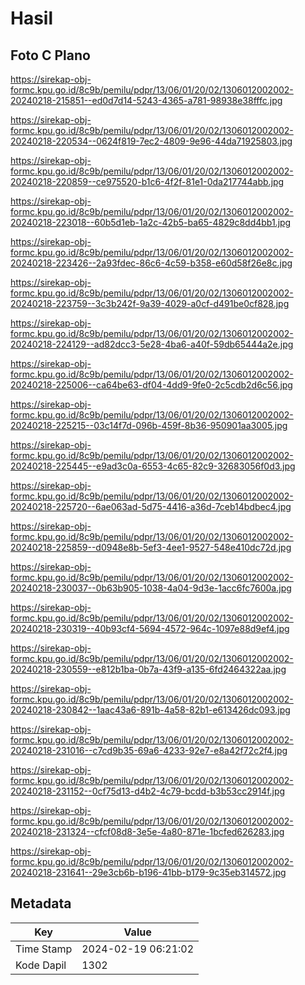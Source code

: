 # Hasil

## Foto C Plano

https://sirekap-obj-formc.kpu.go.id/8c9b/pemilu/pdpr/13/06/01/20/02/1306012002002-20240218-215851--ed0d7d14-5243-4365-a781-98938e38fffc.jpg

https://sirekap-obj-formc.kpu.go.id/8c9b/pemilu/pdpr/13/06/01/20/02/1306012002002-20240218-220534--0624f819-7ec2-4809-9e96-44da71925803.jpg

https://sirekap-obj-formc.kpu.go.id/8c9b/pemilu/pdpr/13/06/01/20/02/1306012002002-20240218-220859--ce975520-b1c6-4f2f-81e1-0da217744abb.jpg

https://sirekap-obj-formc.kpu.go.id/8c9b/pemilu/pdpr/13/06/01/20/02/1306012002002-20240218-223018--60b5d1eb-1a2c-42b5-ba65-4829c8dd4bb1.jpg

https://sirekap-obj-formc.kpu.go.id/8c9b/pemilu/pdpr/13/06/01/20/02/1306012002002-20240218-223426--2a93fdec-86c6-4c59-b358-e60d58f26e8c.jpg

https://sirekap-obj-formc.kpu.go.id/8c9b/pemilu/pdpr/13/06/01/20/02/1306012002002-20240218-223759--3c3b242f-9a39-4029-a0cf-d491be0cf828.jpg

https://sirekap-obj-formc.kpu.go.id/8c9b/pemilu/pdpr/13/06/01/20/02/1306012002002-20240218-224129--ad82dcc3-5e28-4ba6-a40f-59db65444a2e.jpg

https://sirekap-obj-formc.kpu.go.id/8c9b/pemilu/pdpr/13/06/01/20/02/1306012002002-20240218-225006--ca64be63-df04-4dd9-9fe0-2c5cdb2d6c56.jpg

https://sirekap-obj-formc.kpu.go.id/8c9b/pemilu/pdpr/13/06/01/20/02/1306012002002-20240218-225215--03c14f7d-096b-459f-8b36-950901aa3005.jpg

https://sirekap-obj-formc.kpu.go.id/8c9b/pemilu/pdpr/13/06/01/20/02/1306012002002-20240218-225445--e9ad3c0a-6553-4c65-82c9-32683056f0d3.jpg

https://sirekap-obj-formc.kpu.go.id/8c9b/pemilu/pdpr/13/06/01/20/02/1306012002002-20240218-225720--6ae063ad-5d75-4416-a36d-7ceb14bdbec4.jpg

https://sirekap-obj-formc.kpu.go.id/8c9b/pemilu/pdpr/13/06/01/20/02/1306012002002-20240218-225859--d0948e8b-5ef3-4ee1-9527-548e410dc72d.jpg

https://sirekap-obj-formc.kpu.go.id/8c9b/pemilu/pdpr/13/06/01/20/02/1306012002002-20240218-230037--0b63b905-1038-4a04-9d3e-1acc6fc7600a.jpg

https://sirekap-obj-formc.kpu.go.id/8c9b/pemilu/pdpr/13/06/01/20/02/1306012002002-20240218-230319--40b93cf4-5694-4572-964c-1097e88d9ef4.jpg

https://sirekap-obj-formc.kpu.go.id/8c9b/pemilu/pdpr/13/06/01/20/02/1306012002002-20240218-230559--e812b1ba-0b7a-43f9-a135-6fd2464322aa.jpg

https://sirekap-obj-formc.kpu.go.id/8c9b/pemilu/pdpr/13/06/01/20/02/1306012002002-20240218-230842--1aac43a6-891b-4a58-82b1-e613426dc093.jpg

https://sirekap-obj-formc.kpu.go.id/8c9b/pemilu/pdpr/13/06/01/20/02/1306012002002-20240218-231016--c7cd9b35-69a6-4233-92e7-e8a42f72c2f4.jpg

https://sirekap-obj-formc.kpu.go.id/8c9b/pemilu/pdpr/13/06/01/20/02/1306012002002-20240218-231152--0cf75d13-d4b2-4c79-bcdd-b3b53cc2914f.jpg

https://sirekap-obj-formc.kpu.go.id/8c9b/pemilu/pdpr/13/06/01/20/02/1306012002002-20240218-231324--cfcf08d8-3e5e-4a80-871e-1bcfed626283.jpg

https://sirekap-obj-formc.kpu.go.id/8c9b/pemilu/pdpr/13/06/01/20/02/1306012002002-20240218-231641--29e3cb6b-b196-41bb-b179-9c35eb314572.jpg


## Metadata

| Key        | Value               |
| ---------- | ------------------- |
| Time Stamp | 2024-02-19 06:21:02 |
| Kode Dapil | 1302                |



